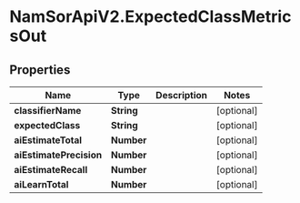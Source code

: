 # NamSorApiV2.ExpectedClassMetricsOut

## Properties
Name | Type | Description | Notes
------------ | ------------- | ------------- | -------------
**classifierName** | **String** |  | [optional] 
**expectedClass** | **String** |  | [optional] 
**aiEstimateTotal** | **Number** |  | [optional] 
**aiEstimatePrecision** | **Number** |  | [optional] 
**aiEstimateRecall** | **Number** |  | [optional] 
**aiLearnTotal** | **Number** |  | [optional] 


